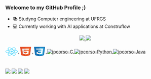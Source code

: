### Welcome to my GitHub Profile ;)

- 📚 Studyng Computer engineering at UFRGS
- 💻 Currently working with AI applications at Construflow

<div align="center">
  <a href="https://github.com/jpcorso">
  <img height="180em" src="https://github-readme-stats.vercel.app/api?username=jpcorso&show_icons=true&theme=blue-green"/>
  <img height="180em" src="https://github-readme-stats.vercel.app/api/top-langs/?username=jpcorso&layout=compact&langs_count=7&theme=blue-green"/>
</div>
  
  <div style="display: inline_block"><br>
    <img align="center" alt="jpcorso-React" height="30" width="40" src="https://raw.githubusercontent.com/devicons/devicon/master/icons/react/react-original.svg">
    <img align="center" alt="jpcorso-HTML" height="30" width="40" src="https://raw.githubusercontent.com/devicons/devicon/master/icons/html5/html5-original.svg">
    <img align="center" alt="jpcorso-CSS" height="30" width="40" src="https://raw.githubusercontent.com/devicons/devicon/master/icons/css3/css3-original.svg">
    <img align="center" alt="jpcorso-C" height="30" width="40" src="https://cdn.jsdelivr.net/gh/devicons/devicon/icons/c/c-original.svg">
    <img align="center" alt="jpcorso-Python" height="30" width="40" src="https://cdn.jsdelivr.net/gh/devicons/devicon/icons/python/python-original.svg">
    <img align="center" alt="jpcorso-Java" height="30" width="40" src="https://cdn.jsdelivr.net/gh/devicons/devicon/icons/java/java-original.svg">
</div>

  #
  
  <div> 
    <a href="https://www.instagram.com/jp.corso" target="_blank"><img src="https://img.shields.io/badge/-Instagram-%23E4405F?style=for-the-badge&logo=instagram&logoColor=white" target="_blank"></a>
    <a href="https://discord.com/users/401968494486355979" target="_blank"><img src="https://img.shields.io/badge/Discord-7289DA?style=for-the-badge&logo=discord&logoColor=white" target="_blank"></a> 
    <a href = "mailto:jp.corso123@gmail.com"><img src="https://img.shields.io/badge/-Gmail-%23333?style=for-the-badge&logo=gmail&logoColor=white" target="_blank"></a>
    <a href="https://www.linkedin.com/in/jo%C3%A3o-pedro-licks-corso-933284109" target="_blank"><img src="https://img.shields.io/badge/-LinkedIn-%230077B5?style=for-the-badge&logo=linkedin&logoColor=white" target="_blank"></a> 
  </div>
  
  #
  
  <!--![Snake animation](https://github.com/jpcorso/jpcorso/blob/output/github-contribution-grid-snake.svg)//-->
